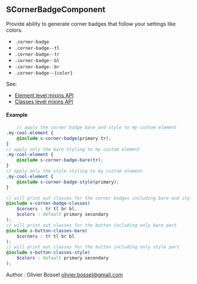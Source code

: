 ## SCornerBadgeComponent

Provide ability to generate corner badges that follow your settings like colors.

- ```.corner-badge```
- ```.corner-badge--tl```
- ```.corner-badge--tr```
- ```.corner-badge--bl```
- ```.corner-badge--br```
- ```.corner-badge--{color}```

See:
- [Element level mixins API](./sass/_main.md)
- [Classes level mixins API](./sass/_classes.md)


#### Example
```scss
	// apply the corner badge bare and style to my custom element
.my-cool-element {
	@include s-corner-badge(primary tr);
}
// apply only the bare styling to my custom element
.my-cool-element {
	@include s-corner-badge-bare(tr);
}
// apply only the style styling to my custom element
.my-cool-element {
	@include s-corner-badge-style(primary);
}

// will print out classes for the corner badges including bare and style part
@include s-corner-badge-classes(
	$corners : tr tl br bl,
	$colors : default primary secondary
);
// will print out classes for the button including only bare part
@include s-button-classes-bare(
	$corners : tr tl br bl
);
// will print out classes for the button including only style part
@include s-button-classes-style(
	$colors : default primary secondary
);
```
Author : Olivier Bossel <olivier.bossel@gmail.com>
